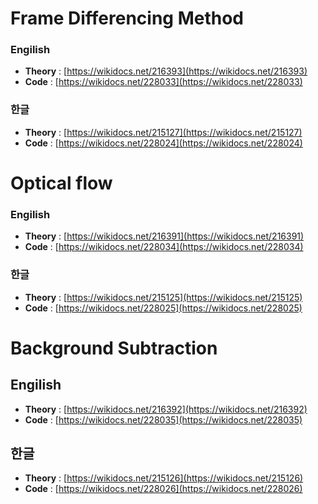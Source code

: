 # Frame Differencing Method
### Engilish
*  **Theory** : [https://wikidocs.net/216393](https://wikidocs.net/216393) 
*  **Code** : [https://wikidocs.net/228033](https://wikidocs.net/228033)

### 한글
*  **Theory** : [https://wikidocs.net/215127](https://wikidocs.net/215127)
*  **Code** : [https://wikidocs.net/228024](https://wikidocs.net/228024)

# Optical flow

### Engilish
*  **Theory** : [https://wikidocs.net/216391](https://wikidocs.net/216391) 
*  **Code** : [https://wikidocs.net/228034](https://wikidocs.net/228034)

### 한글
*  **Theory** : [https://wikidocs.net/215125](https://wikidocs.net/215125)
*  **Code** : [https://wikidocs.net/228025](https://wikidocs.net/228025)

# Background Subtraction

## Engilish
*  **Theory** : [https://wikidocs.net/216392](https://wikidocs.net/216392) 
*  **Code** : [https://wikidocs.net/228035](https://wikidocs.net/228035)

## 한글
*  **Theory** : [https://wikidocs.net/215126](https://wikidocs.net/215126)
*  **Code** : [https://wikidocs.net/228026](https://wikidocs.net/228026)

